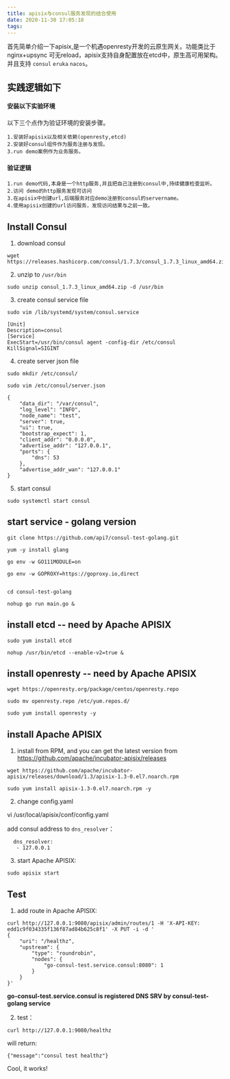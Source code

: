 ```yaml
---
title: apisix与consul服务发现的结合使用
date: 2020-11-30 17:05:18
tags:
---
```


首先简单介绍一下apisix,是一个机遇openresty开发的云原生网关。功能类比于nginx+upsync 可无reload，apisix支持自身配置放在etcd中，原生高可用架构。并且支持 `consul`  `eruka`  `nacos`。

## 实践逻辑如下


#### 安装以下实验环境
以下三个点作为验证环境的安装步骤。
```
1.安装好apisix以及相关依赖(openresty,etcd)
2.安装好consul组件作为服务注册与发现。
3.run demo案例作为业务服务。
```

#### 验证逻辑
```
1.run demo代码,本身是一个http服务,并且把自己注册到consul中,持续健康检查监听。
2.访问 demo的http服务发现可访问
3.在apisix中创建url,后端服务对应demo注册到consul的servername。
4.使用apisix创建的url访问服务，发现访问结果与之前一致。
```


## Install Consul
1. download consul
```
wget https://releases.hashicorp.com/consul/1.7.3/consul_1.7.3_linux_amd64.zip
```

2. unzip to `/usr/bin` 

```
sudo unzip consul_1.7.3_linux_amd64.zip -d /usr/bin
```

3. create consul service file
```
sudo vim /lib/systemd/system/consul.service

[Unit]
Description=consul
[Service]
ExecStart=/usr/bin/consul agent -config-dir /etc/consul
KillSignal=SIGINT
```

4. create server json file
```
sudo mkdir /etc/consul/

sudo vim /etc/consul/server.json

{
	"data_dir": "/var/consul",
	"log_level": "INFO",
	"node_name": "test",
	"server": true,
	"ui": true,
	"bootstrap_expect": 1,
	"client_addr": "0.0.0.0",
	"advertise_addr": "127.0.0.1",
	"ports": {
		"dns": 53
	},	
	"advertise_addr_wan": "127.0.0.1"
}
```

5. start consul
```
sudo systemctl start consul
```

## start service - golang version

```
git clone https://github.com/api7/consul-test-golang.git

yum -y install glang 

go env -w GO111MODULE=on

go env -w GOPROXY=https://goproxy.io,direct


cd consul-test-golang

nohup go run main.go &
```


## install etcd  -- need by Apache APISIX
```
sudo yum install etcd

nohup /usr/bin/etcd --enable-v2=true &
```

## install openresty -- need by Apache APISIX

```
wget https://openresty.org/package/centos/openresty.repo

sudo mv openresty.repo /etc/yum.repos.d/

sudo yum install openresty -y
```

## install Apache APISIX

1. install from RPM, and you can get the latest version from https://github.com/apache/incubator-apisix/releases

```
wget https://github.com/apache/incubator-apisix/releases/download/1.3/apisix-1.3-0.el7.noarch.rpm

sudo yum install apisix-1.3-0.el7.noarch.rpm -y
```

2. change config.yaml

vi /usr/local/apisix/conf/config.yaml

add consul address to `dns_resolver`：

```
  dns_resolver:
   - 127.0.0.1
```

3. start Apache APISIX:
```
sudo apisix start
```

## Test

1. add route in Apache APISIX:
```
curl http://127.0.0.1:9080/apisix/admin/routes/1 -H 'X-API-KEY: edd1c9f034335f136f87ad84b625c8f1' -X PUT -i -d '
{
    "uri": "/healthz",
    "upstream": {
        "type": "roundrobin",
        "nodes": {
            "go-consul-test.service.consul:8080": 1
        }
    }
}'

```

**go-consul-test.service.consul is registered DNS SRV by consul-test-golang service**


2. test：
```
curl http://127.0.0.1:9080/healthz

```

will return:
```
{"message":"consul test healthz"}
```

Cool, it works!